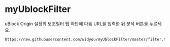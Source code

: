 # myUblockFilter
uBlock Origin 설정의 보조필터 탭 하단에 다음 URL을 입력한 뒤 분석 버튼을 누르세요.
```
https://raw.githubusercontent.com/widyou/myUblockFilter/master/filter.txt
```
